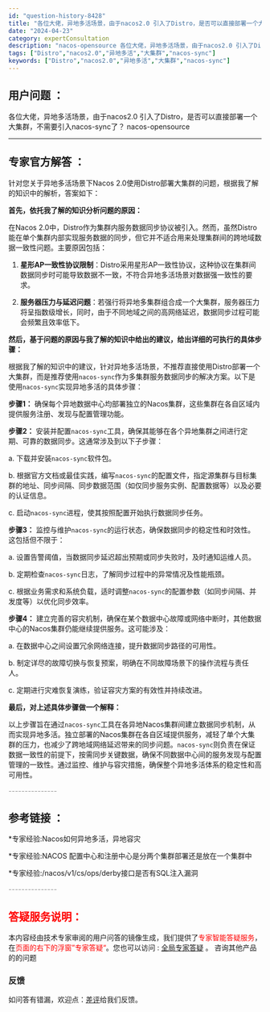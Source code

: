 ```yaml
---
id: "question-history-8428"
title: "各位大佬，异地多活场景，由于nacos2.0 引入了Distro，是否可以直接部署一个大集群，不需要引入nacos-sync了？ nacos-opensource"
date: "2024-04-23"
category: expertConsultation
description: "nacos-opensource 各位大佬，异地多活场景，由于nacos2.0 引入了Distro，是否可以直接部署一个大集群，不需要引入nacos-sync了？"
tags: ["Distro","nacos2.0","异地多活","大集群","nacos-sync"]
keywords: ["Distro","nacos2.0","异地多活","大集群","nacos-sync"]
---
```


## 用户问题 ： 
 各位大佬，异地多活场景，由于nacos2.0 引入了Distro，是否可以直接部署一个大集群，不需要引入nacos-sync了？ nacos-opensource 

---------------
## 专家官方解答 ：

针对您关于异地多活场景下Nacos 2.0使用Distro部署大集群的问题，根据我了解的知识中的解析，答案如下：

**首先，依托我了解的知识分析问题的原因：**

在Nacos 2.0中，Distro作为集群内服务数据同步协议被引入。然而，虽然Distro能在单个集群内部实现服务数据的同步，但它并不适合用来处理集群间的跨地域数据一致性问题。主要原因包括：

1. **星形AP一致性协议限制**：Distro采用星形AP一致性协议，这种协议在集群间数据同步时可能导致数据不一致，不符合异地多活场景对数据强一致性的要求。

2. **服务器压力与延迟问题**：若强行将异地多集群组合成一个大集群，服务器压力将呈指数级增长，同时，由于不同地域之间的高网络延迟，数据同步过程可能会频繁且效率低下。

**然后，基于问题的原因与我了解的知识中给出的建议，给出详细的可执行的具体步骤：**

根据我了解的知识中的建议，针对异地多活场景，不推荐直接使用Distro部署一个大集群，而是推荐使用`nacos-sync`作为多集群服务数据同步的解决方案。以下是使用`nacos-sync`实现异地多活的具体步骤：

**步骤1：** 确保每个异地数据中心均部署独立的Nacos集群，这些集群在各自区域内提供服务注册、发现与配置管理功能。

**步骤2：** 安装并配置`nacos-sync`工具，确保其能够在各个异地集群之间进行定期、可靠的数据同步。这通常涉及到以下子步骤：

   a. 下载并安装`nacos-sync`软件包。

   b. 根据官方文档或最佳实践，编写`nacos-sync`的配置文件，指定源集群与目标集群的地址、同步间隔、同步数据范围（如仅同步服务实例、配置数据等）以及必要的认证信息。

   c. 启动`nacos-sync`进程，使其按照配置开始执行数据同步任务。

**步骤3：** 监控与维护`nacos-sync`的运行状态，确保数据同步的稳定性和时效性。这包括但不限于：

   a. 设置告警阈值，当数据同步延迟超出预期或同步失败时，及时通知运维人员。

   b. 定期检查`nacos-sync`日志，了解同步过程中的异常情况及性能瓶颈。

   c. 根据业务需求和系统负载，适时调整`nacos-sync`的配置参数（如同步间隔、并发度等）以优化同步效率。

**步骤4：** 建立完善的容灾机制，确保在某个数据中心故障或网络中断时，其他数据中心的Nacos集群仍能继续提供服务。这可能涉及：

   a. 在数据中心之间设置冗余网络连接，提升数据同步路径的可用性。

   b. 制定详尽的故障切换与恢复预案，明确在不同故障场景下的操作流程与责任人。

   c. 定期进行灾难恢复演练，验证容灾方案的有效性并持续改进。

**最后，对上述具体步骤做一个解释：**

以上步骤旨在通过`nacos-sync`工具在各异地Nacos集群间建立数据同步机制，从而实现异地多活。独立部署的Nacos集群在各自区域提供服务，减轻了单个大集群的压力，也减少了跨地域网络延迟带来的同步问题。`nacos-sync`则负责在保证数据一致性的前提下，按需同步关键数据，确保不同数据中心间的服务发现与配置管理的一致性。通过监控、维护与容灾措施，确保整个异地多活体系的稳定性和高可用性。


<font color="#949494">---------------</font> 


## 参考链接 ：

*专家经验:Nacos如何异地多活，异地容灾 
 
 *专家经验:NACOS 配置中心和注册中心是分两个集群部署还是放在一个集群中 
 
 *专家经验:/nacos/v1/cs/ops/derby接口是否有SQL注入漏洞 


 <font color="#949494">---------------</font> 
 


## <font color="#FF0000">答疑服务说明：</font> 

本内容经由技术专家审阅的用户问答的镜像生成，我们提供了<font color="#FF0000">专家智能答疑服务</font>，在<font color="#FF0000">页面的右下的浮窗”专家答疑“</font>。您也可以访问 : [全局专家答疑](https://opensource.alibaba.com/chatBot) 。 咨询其他产品的的问题

### 反馈
如问答有错漏，欢迎点：[差评](https://ai.nacos.io/user/feedbackByEnhancerGradePOJOID?enhancerGradePOJOId=11612)给我们反馈。
